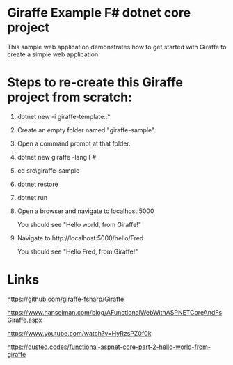 # Giraffe Example F# dotnet core project

This sample web application demonstrates how to get started with Giraffe to create a simple web application.

# Steps to re-create this Giraffe project from scratch:

1. dotnet new -i giraffe-template::*

2. Create an empty folder named "giraffe-sample".

3. Open a command prompt at that folder.

4. dotnet new giraffe -lang F#

5. cd src\giraffe-sample

6. dotnet restore

7. dotnet run

8. Open a browser and navigate to localhost:5000

	You should see "Hello world, from Giraffe!"

9. Navigate to http://localhost:5000/hello/Fred

	You should see "Hello Fred, from Giraffe!"
	
# Links

https://github.com/giraffe-fsharp/Giraffe

https://www.hanselman.com/blog/AFunctionalWebWithASPNETCoreAndFsGiraffe.aspx

https://www.youtube.com/watch?v=HyRzsPZ0f0k

https://dusted.codes/functional-aspnet-core-part-2-hello-world-from-giraffe
